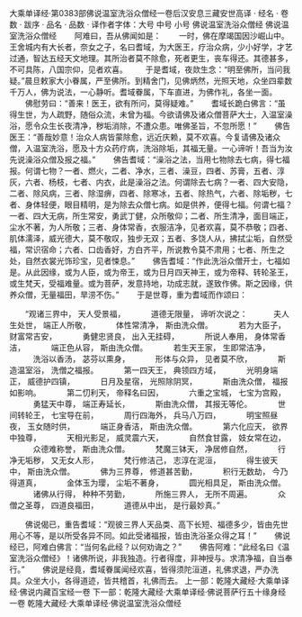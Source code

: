 大乘单译经·第0383部佛说温室洗浴众僧经一卷后汉安息三藏安世高译
· 经名 · 卷数 · 跋序
· 品名 · 品数 · 译作者字体：大号 中号 小号
佛说温室洗浴众僧经
佛说温室洗浴众僧经
　　阿难曰，吾从佛闻如是：
　　一时，佛在摩竭国因沙崛山中。王舍城内有大长者，奈女之子，名曰耆域，为大医王，疗治众病，少小好学，才艺过通，智达五经天文地理。其所治者莫不除愈，死者更生，丧车得还。其德甚多，不可具陈，八国宗仰，见者欢喜。
　　于是耆域，夜欻生念：“明至佛所，当问我疑。”晨旦敕家大小眷属，严至佛所。到精舍门，见佛炳然，光照天地，众坐四辈数千万人，佛为说法，一心静听。耆域眷属，下车直进，为佛作礼，各坐一面。
　　佛慰劳曰：“善来！医王，欲有所问，莫得疑难。”
　　耆域长跪白佛言：“虽得生世，为人疏野，随俗众流，未曾为福。今欲请佛及诸众僧菩萨大士，入温室澡浴，愿令众生长夜清净，秽垢消除，不遭众患。唯佛圣旨，不忽所愿！”
　　佛告医王：“善哉妙意！治众人病皆蒙除愈，远近庆赖，莫不欢喜。今复请佛及诸众僧，入温室洗浴，愿及十方众药疗病，洗浴除垢，其福无量。一心谛听！吾当为汝先说澡浴众僧及报之福。”
　　佛告耆域：“澡浴之法，当用七物除去七病，得七福报。何谓七物？一者、燃火，二者、净水，三者、澡豆，四者、苏膏，五者、淳灰，六者、杨枝，七者、内衣，此是澡浴之法。何谓除去七病？一者、四大安隐，二者、除风病，三者、除湿痹，四者、除寒冰，五者、除热气，六者、除垢秽，七者、身体轻便，眼目精明，是为除去众僧七病。如是供养，便得七福。何谓七福？一者、四大无病，所生常安，勇武丁健，众所敬仰；二者、所生清净，面目端正，尘水不著，为人所敬；三者、身体常香，衣服洁净，见者欢喜，莫不恭敬；四者、肌体濡泽，威光德大，莫不敬叹，独步无双；五者、多饶人从，拂拭尘垢，自然受福，常识宿命；六者、口齿香好，方白齐平，所说教令莫不肃用；七者、所生之处，自然衣裳光饰珍宝，见者悚息。”
　　佛告耆域：“作此洗浴众僧开士，七福如是。从此因缘，或为人臣，或为帝王，或为日月四天神王，或为帝释、转轮圣王，或生梵天，受福难量。或为菩萨，发意持地，功成志就，遂致作佛。斯之因缘，供养众僧，无量福田，旱涝不伤。”
　　于是世尊，重为耆域而作颂曰：

　　“观诸三界中， 天人受景福，
　　　道德无限量， 谛听次说之：
　　　夫人生处世， 端正人所敬，
　　　体性常清净， 斯由洗众僧。
　　　若为大臣子， 财富常吉安，
　　　勇健忠贤良， 出入无挂碍，
　　　所说人奉用， 身体常香洁，
　　　端正色从容， 斯由洗众僧。
　　　若生天王家， 生即常洁净，
　　　洗浴以香汤， 苾芬以熏身，
　　　形体与众异， 见者莫不欣，
　　　斯造温室浴， 洗僧之福报。
　　　第一四天王， 典领四方域，
　　　光明身端正， 威德护四镇，
　　　日月及星宿， 光照除阴冥，
　　　斯由洗众僧， 福报如影响。
　　　第二忉利天， 帝释名曰因，
　　　六重之宝城， 七宝为宫殿，
　　　勇猛天中尊， 端正寿延长，
　　　斯由洗众僧， 其报无等伦。
　　　世间转轮王， 七宝导在前，
　　　周行四海外， 兵马八万四，
　　　明宝照昼夜， 玉女随时供，
　　　端正身香洁， 斯由洗众僧。
　　　第六化应天， 欲界中独尊，
　　　天相光影足， 威灵震六天，
　　　自然食甘露， 妓女常在边，
　　　众德难称誉， 斯由洗众僧。
　　　梵魔三钵天， 净居修自然，
　　　行净无垢秽， 又无女人形，
　　　梵行修洁己， 志淳在泥洹，
　　　得生彼天中， 斯由洗众僧。
　　　佛为三界尊， 修道甚苦勤，
　　　积行无数劫， 今乃得道真，
　　　金体玉为璎， 尘垢不著身，
　　　圆光相具足， 斯由洗众僧。
　　　诸佛从行得， 种种不劳勤，
　　　所施三界人， 无所不周遍。
　　　众僧之圣尊， 四道良福田，
　　　道德从中出， 是行最妙真。”

　　佛说偈已，重告耆域：“观彼三界人天品类、高下长短、福德多少，皆由先世用心不等，是以所受各异不同。如此受诸福报，皆由洗浴圣众得之耳！”
　　佛说经已，阿难白佛言：“当何名此经？以何劝诲之？”
　　佛告阿难：“此经名曰《温室洗浴众僧经》！诸佛所说，非我独造。行者得度，非神授与。求清净福，自当奉行。”
　　佛说是经竟，耆域眷属闻经欢喜，皆得须陀洹道，礼佛求退，严办洗具。众坐大小，各得道迹，皆共稽首，礼佛而去。
上一部：乾隆大藏经·大乘单译经·佛说内藏百宝经一卷
下一部：乾隆大藏经·大乘单译经·佛说菩萨行五十缘身经一卷
乾隆大藏经·大乘单译经·佛说温室洗浴众僧经